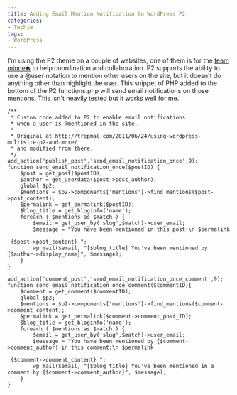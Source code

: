 ```yaml
---
title: Adding Email Mention Notification to WordPress P2
categories:
- Techie
tags:
- WordPress
---
```


I'm using the P2 theme on a couple of websites, one of them is for the [team minne✱](http://team.minnestar.org/) to help coordination and collaboration. P2 supports the ability to use a @user notation to mention other users on the site, but it doesn't do anything other than highlight the user. This snippet of PHP added to the bottom of the P2 functions.php will send email notifications on those mentions. This isn't heavily tested but it works well for me.
    
    /**
     * Custom code added to P2 to enable email notifications
     * when a user is @mentioned in the site.
     *
     * Original at http://trepmal.com/2011/06/24/using-wordpress-multisite-p2-and-more/
     * and modified from there.
     */
    add_action('publish_post','send_email_notification_once',9);
    function send_email_notification_once($postID) {
    	$post = get_post($postID);
    	$author = get_userdata($post->post_author);
    	global $p2;
    	$mentions = $p2->components['mentions']->find_mentions($post->post_content);
    	$permalink = get_permalink($postID);
    	$blog_title = get_bloginfo('name');
    	foreach ( $mentions as $match ) {
    		$email = get_user_by('slug',$match)->user_email;
    		$message = "You have been mentioned in this post:\n $permalink 
    
     {$post->post_content} ";
    		wp_mail($email, "[$blog_title] You've been mentioned by {$author->display_name}", $message);
    	}
    }
    
    add_action('comment_post','send_email_notification_once_comment',9);
    function send_email_notification_once_comment($commentID){
    	$comment = get_comment($commentID);
    	global $p2;
    	$mentions = $p2->components['mentions']->find_mentions($comment->comment_content);
    	$permalink = get_permalink($comment->comment_post_ID);
    	$blog_title = get_bloginfo('name');
    	foreach ( $mentions as $match ) {
    		$email = get_user_by('slug',$match)->user_email;
    		$message = "You have been mentioned by {$comment->comment_author} in this comment:\n $permalink 
    
     {$comment->comment_content} ";
    		wp_mail($email, "[$blog_title] You've been mentioned in a comment by {$comment->comment_author}", $message);
    	}
    }
    
